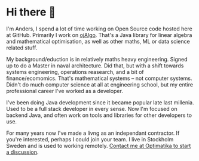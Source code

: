 # Hi there 👋

I'm Anders, I spend a lot of time working on Open Source code hosted here at GitHub. Primarily I work on [ojAlgo](https://github.com/optimatika/ojAlgo). That's a Java library for linear algebra and mathematical optimisation, as well as other maths, ML or data science related stuff.

My background/eduction is in relatively maths heavy engineering. Signed up to do a Master in naval architecture. Did that, but with a shift towards systems engineering, operations reasearch, and a bit of finance/ecomomics. That's mathematical systems – not computer systems. Didn't do much computer science at all at engineering school, but my entire professional career I've worked as a developer.

I've been doing Java development since it became popular late last millenia. Used to be a full stack developer in every sense. Now I'm focused on backend Java, and often work on tools and libraries for other developers to use.

For many years now I've made a livng as an independant contractor. If you're interested, perhaps I could join your team. I live in Stockholm Sweden and is used to working remotely. [Contact me at Optimatika to start a discussion](https://www.optimatika.se).

<!--
**apete/apete** is a ✨ _special_ ✨ repository because its `README.md` (this file) appears on your GitHub profile.

Here are some ideas to get you started:

- 🔭 I’m currently working on ...
- 🌱 I’m currently learning ...
- 👯 I’m looking to collaborate on ...
- 🤔 I’m looking for help with ...
- 💬 Ask me about ...
- 📫 How to reach me: ...
- 😄 Pronouns: ...
- ⚡ Fun fact: ... wealth management, currency exchange, market surveilance, payments, Open Banking integrations
-->
